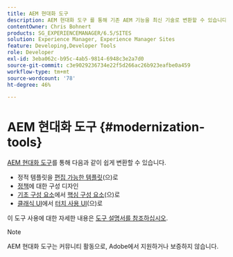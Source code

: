```yaml
---
title: AEM 현대화 도구
description: AEM 현대화 도구 를 통해 기존 AEM 기능을 최신 기술로 변환할 수 있습니다
contentOwner: Chris Bohnert
products: SG_EXPERIENCEMANAGER/6.5/SITES
solution: Experience Manager, Experience Manager Sites
feature: Developing,Developer Tools
role: Developer
exl-id: 3eba062c-b95c-4ab5-9814-6948c3e2a7d0
source-git-commit: c3e9029236734e22f5d266ac26b923eafbe0a459
workflow-type: tm+mt
source-wordcount: '78'
ht-degree: 46%

---
```


# AEM 현대화 도구 {#modernization-tools}

[AEM 현대화 도구](https://opensource.adobe.com/aem-modernize-tools/)를 통해 다음과 같이 쉽게 변환할 수 있습니다.

* 정적 템플릿을 [편집 가능한 템플릿](page-templates-editable.md)(으)로
* [정책](page-templates-editable.md)에 대한 구성 디자인
* [기초 구성 요소](/help/sites-authoring/default-components-foundation.md)에서 [핵심 구성 요소](https://experienceleague.adobe.com/docs/experience-manager-core-components/using/introduction.html)&#x200B;(으)로
* [클래식 UI](website.md)에서 [터치 사용 UI](touch-ui-concepts.md)(으)로

이 도구 사용에 대한 자세한 내용은 [도구 설명서를 참조하십시오](https://opensource.adobe.com/aem-modernize-tools/).

>[!NOTE]
>
>AEM 현대화 도구는 커뮤니티 활동으로, Adobe에서 지원하거나 보증하지 않습니다.
